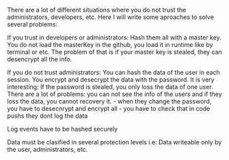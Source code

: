 There are a lot of different situations where you do not trust the administrators, developers, etc. Here I will write some aproaches to solve several problems:

If you trust in developers or administrators:
	Hash them all with a master key. You do not load the masterKey in the github, you load it in runtime like by terminal or etc. The problem of that is if your master key is stealed, they can desencrypt all the info.

If you do not trust administrators:
	You can hash the data of the user in each session. You encrypt and desecrypt the data with the password. It is very interesting: If the password is stealed, you only loss the data of one user. There are a lot of problems: you can not see the info of the users and if they loss the data, you cannot recovery it.
	- when they change the password, you have to desecnrypt and encrypt all
	- you have to check that in code pushs they dont log the data

Log events have to be hashed securely

Data must be clasified in several protection levels i.e: Data writeable only by the user, administrators, etc.


